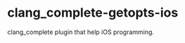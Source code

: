 clang_complete-getopts-ios
==========================

clang_complete plugin that help iOS programming.